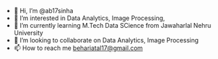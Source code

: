 - 👋 Hi, I’m @ab17sinha
- 👀 I’m interested in Data Analytics, Image Processing,
- 🌱 I’m currently learning M.Tech Data SCience from Jawaharlal Nehru University
- 💞️ I’m looking to collaborate on Data Analytics, Image Processing
- 📫 How to reach me behariatal17@gmail.com

<!---
ab17sinha/ab17sinha is a ✨ special ✨ repository because its `README.md` (this file) appears on your GitHub profile.
You can click the Preview link to take a look at your changes.
--->
